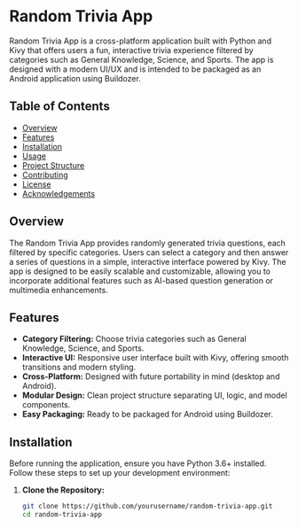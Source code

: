 # Random Trivia App

Random Trivia App is a cross-platform application built with Python and Kivy that offers users a fun, interactive trivia experience filtered by categories such as General Knowledge, Science, and Sports. The app is designed with a modern UI/UX and is intended to be packaged as an Android application using Buildozer.

## Table of Contents

- [Overview](#overview)
- [Features](#features)
- [Installation](#installation)
- [Usage](#usage)
- [Project Structure](#project-structure)
- [Contributing](#contributing)
- [License](#license)
- [Acknowledgements](#acknowledgements)

## Overview

The Random Trivia App provides randomly generated trivia questions, each filtered by specific categories. Users can select a category and then answer a series of questions in a simple, interactive interface powered by Kivy. The app is designed to be easily scalable and customizable, allowing you to incorporate additional features such as AI-based question generation or multimedia enhancements.

## Features

- **Category Filtering:** Choose trivia categories such as General Knowledge, Science, and Sports.
- **Interactive UI:** Responsive user interface built with Kivy, offering smooth transitions and modern styling.
- **Cross-Platform:** Designed with future portability in mind (desktop and Android).
- **Modular Design:** Clean project structure separating UI, logic, and model components.
- **Easy Packaging:** Ready to be packaged for Android using Buildozer.

## Installation

Before running the application, ensure you have Python 3.6+ installed. Follow these steps to set up your development environment:

1. **Clone the Repository:**

   ```bash
   git clone https://github.com/yourusername/random-trivia-app.git
   cd random-trivia-app
